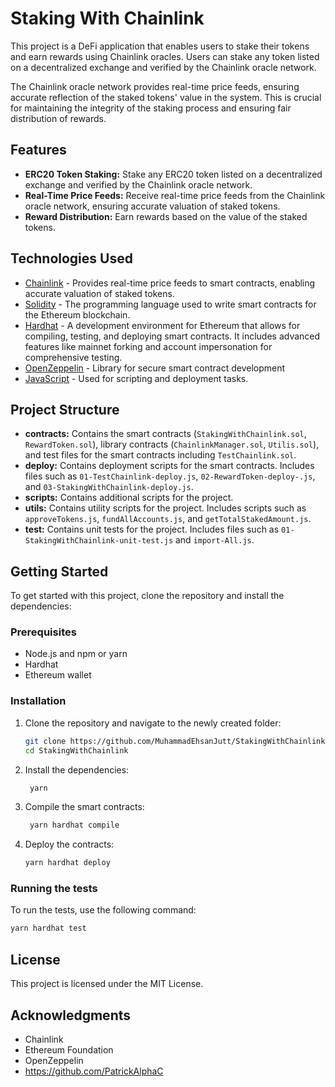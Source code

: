 # Staking With Chainlink

This project is a DeFi application that enables users to stake their tokens and earn rewards using Chainlink oracles. Users can stake any token listed on a decentralized exchange and verified by the Chainlink oracle network.

The Chainlink oracle network provides real-time price feeds, ensuring accurate reflection of the staked tokens' value in the system. This is crucial for maintaining the integrity of the staking process and ensuring fair distribution of rewards.

## Features

-    **ERC20 Token Staking:** Stake any ERC20 token listed on a decentralized exchange and verified by the Chainlink oracle network.
-    **Real-Time Price Feeds:** Receive real-time price feeds from the Chainlink oracle network, ensuring accurate valuation of staked tokens.
-    **Reward Distribution:** Earn rewards based on the value of the staked tokens.

## Technologies Used

-    [Chainlink](https://docs.chain.link/data-feeds/price-feeds/) - Provides real-time price feeds to smart contracts, enabling accurate valuation of staked tokens.
-    [Solidity](https://soliditylang.org/) - The programming language used to write smart contracts for the Ethereum blockchain.
-    [Hardhat](https://hardhat.org/) - A development environment for Ethereum that allows for compiling, testing, and deploying smart contracts. It includes advanced features like mainnet forking and account impersonation for comprehensive testing.
-    [OpenZeppelin](https://openzeppelin.com/) - Library for secure smart contract development
-    [JavaScript](https://developer.mozilla.org/en-US/docs/Web/JavaScript/) - Used for scripting and deployment tasks.

## Project Structure

-    **contracts:** Contains the smart contracts (`StakingWithChainlink.sol`, `RewardToken.sol`), library contracts (`ChainlinkManager.sol`, `Utilis.sol`), and test files for the smart contracts including `TestChainlink.sol`.
-    **deploy:** Contains deployment scripts for the smart contracts. Includes files such as `01-TestChainlink-deploy.js`, `02-RewardToken-deploy-.js`, and `03-StakingWithChainlink-deploy.js`.
-    **scripts:** Contains additional scripts for the project.
-    **utils:** Contains utility scripts for the project. Includes scripts such as `approveTokens.js`, `fundAllAccounts.js`, and `getTotalStakedAmount.js`.
-    **test:** Contains unit tests for the project. Includes files such as `01-StakingWithChainlink-unit-test.js` and `import-All.js`.

## Getting Started

To get started with this project, clone the repository and install the dependencies:

### Prerequisites

-    Node.js and npm or yarn
-    Hardhat
-    Ethereum wallet

### Installation

1. Clone the repository and navigate to the newly created folder:

     ```bash
     git clone https://github.com/MuhammadEhsanJutt/StakingWithChainlink.git
     cd StakingWithChainlink
     ```

2. Install the dependencies:
     ```bash
      yarn
     ```
3. Compile the smart contracts:
     ```bash
      yarn hardhat compile
     ```
4. Deploy the contracts:
     ```bash
     yarn hardhat deploy
     ```

### Running the tests

To run the tests, use the following command:

```bash
yarn hardhat test
```

## License

This project is licensed under the MIT License.

## Acknowledgments

-    Chainlink
-    Ethereum Foundation
-    OpenZeppelin
-    https://github.com/PatrickAlphaC
